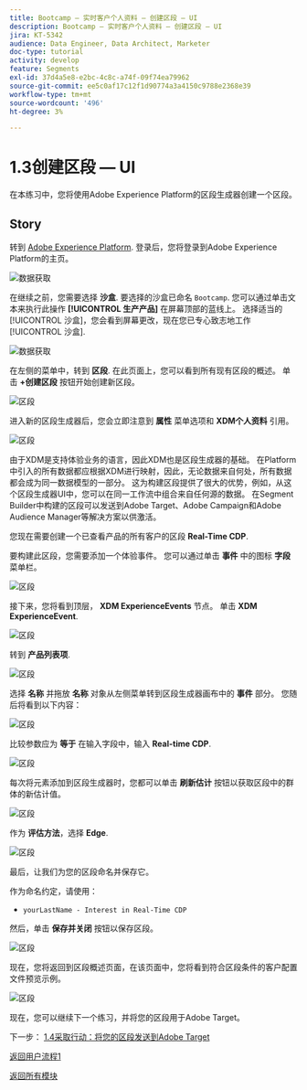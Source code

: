 ```yaml
---
title: Bootcamp — 实时客户个人资料 — 创建区段 — UI
description: Bootcamp — 实时客户个人资料 — 创建区段 — UI
jira: KT-5342
audience: Data Engineer, Data Architect, Marketer
doc-type: tutorial
activity: develop
feature: Segments
exl-id: 37d4a5e8-e2bc-4c8c-a74f-09f74ea79962
source-git-commit: ee5c0af17c12f1d90774a3a4150c9788e2368e39
workflow-type: tm+mt
source-wordcount: '496'
ht-degree: 3%

---
```


# 1.3创建区段 — UI

在本练习中，您将使用Adobe Experience Platform的区段生成器创建一个区段。

## Story

转到 [Adobe Experience Platform](https://experience.adobe.com/platform). 登录后，您将登录到Adobe Experience Platform的主页。

![数据获取](./images/home.png)

在继续之前，您需要选择 **沙盒**. 要选择的沙盒已命名 ``Bootcamp``. 您可以通过单击文本来执行此操作 **[!UICONTROL 生产产品]** 在屏幕顶部的蓝线上。 选择适当的 [!UICONTROL 沙盒]，您会看到屏幕更改，现在您已专心致志地工作 [!UICONTROL 沙盒].

![数据获取](./images/sb1.png)

在左侧的菜单中，转到 **区段**. 在此页面上，您可以看到所有现有区段的概述。 单击 **+创建区段** 按钮开始创建新区段。

![区段](./images/menuseg.png)

进入新的区段生成器后，您会立即注意到 **属性** 菜单选项和 **XDM个人资料** 引用。

![区段](./images/segmentationui.png)

由于XDM是支持体验业务的语言，因此XDM也是区段生成器的基础。 在Platform中引入的所有数据都应根据XDM进行映射，因此，无论数据来自何处，所有数据都会成为同一数据模型的一部分。 这为构建区段提供了很大的优势，例如，从这个区段生成器UI中，您可以在同一工作流中组合来自任何源的数据。 在Segment Builder中构建的区段可以发送到Adobe Target、Adobe Campaign和Adobe Audience Manager等解决方案以供激活。

您现在需要创建一个已查看产品的所有客户的区段 **Real-Time CDP**.

要构建此区段，您需要添加一个体验事件。 您可以通过单击 **事件** 中的图标 **字段** 菜单栏。

![区段](./images/findee.png)

接下来，您将看到顶层， **XDM ExperienceEvents** 节点。 单击 **XDM ExperienceEvent**.

![区段](./images/see.png)

转到 **产品列表项**.

![区段](./images/plitems.png)

选择 **名称** 并拖放 **名称** 对象从左侧菜单转到区段生成器画布中的 **事件** 部分。 您随后将看到以下内容：

![区段](./images/eewebpdtlname.png)

比较参数应为 **等于** 在输入字段中，输入 **Real-time CDP**.

![区段](./images/pv.png)

每次将元素添加到区段生成器时，您都可以单击 **刷新估计** 按钮以获取区段中的群体的新估计值。

![区段](./images/refreshest.png)

作为 **评估方法**，选择 **Edge**.

![区段](./images/evedge.png)

最后，让我们为您的区段命名并保存它。

作为命名约定，请使用：

- `yourLastName - Interest in Real-Time CDP`

然后，单击 **保存并关闭** 按钮以保存区段。

![区段](./images/segmentname.png)

现在，您将返回到区段概述页面，在该页面中，您将看到符合区段条件的客户配置文件预览示例。

![区段](./images/savedsegment.png)

现在，您可以继续下一个练习，并将您的区段用于Adobe Target。

下一步： [1.4采取行动：将您的区段发送到Adobe Target](./ex4.md)

[返回用户流程1](./uc1.md)

[返回所有模块](../../overview.md)
